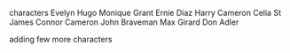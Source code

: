 characters
Evelyn Hugo
Monique Grant
Ernie Diaz
Harry Cameron
Celia St James
Connor Cameron
John Braveman
Max Girard
Don Adler

adding few more characters
